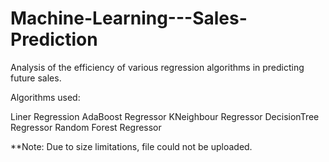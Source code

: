 # Machine-Learning---Sales-Prediction

Analysis of the efficiency of various regression algorithms in predicting future sales.

Algorithms used:

Liner Regression
AdaBoost Regressor
KNeighbour Regressor
DecisionTree Regressor
Random Forest Regressor

**Note: Due to size limitations, file could not be uploaded.

